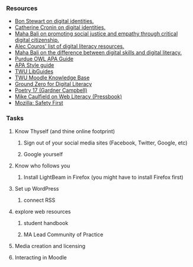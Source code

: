 ### Resources

* [Bon Stewart on digital identities.](http://theory.cribchronicles.com/2012/05/06/digital-identities-six-key-selves/)
* [Catherine Cronin on digital identities.](https://catherinecronin.wordpress.com/2014/02/12/openeducation-and-identities/)
* [Maha Bali on promoting social justice and empathy through critical digital citizenship.](http://dmlcentral.net/critical-digital-citizenship-empathy-social-justice-online/)
* [Alec Couros' list of digital literacy resources.](https://couros.wikispaces.com/digitalcitizenship) 
* [Maha Bali on the difference between digital skills and digital literacy. ](https://www.literacyworldwide.org/blog/literacy-daily/2016/02/03/knowing-the-difference-between-digital-skills-and-digital-literacies-and-teaching-both)
* [Purdue OWL APA Guide](https://owl.english.purdue.edu/owl/resource/560/01/)
* [APA Style guide](http://flash1r.apa.org/apastyle/basics/index.htm)
* [TWU LibGuides](http://libguides.twu.ca/c.php?g=284731&p=1897471)
* [TWU Moodle Knowledge Base](https://trinitywestern.teamdynamix.com/TDClient/KB/?CategoryID=4592)
* [Ground Zero for Digital Literacy](http://bavatuesdays.com/password-management-ground-zero-for-digital-literacy/)
* [Poetry 17 \(Gardner Campbell\)](https://rampages.us/poetry17/)
* [Mike Caulfield on Web Literacy \(Pressbook\)](https://webliteracy.pressbooks.com/)
* [Mozilla: Safety First](https://advocacy.mozilla.org/en-US/safety)

### Tasks

1. Know Thyself \(and thine online footprint\)

   1. Sign out of your social media sites \(Facebook, Twitter, Google, etc\)

   2. Google yourself

2. Know who follows you

   1. Install LightBeam in Firefox \(you might have to install Firefox first\) 

3. Set up WordPress

   1. connect RSS

4. explore web resources

   1. student handbook

   2. MA Lead Community of Practice

5. Media creation and licensing

6. Interacting in Moodle



